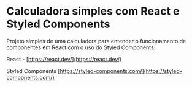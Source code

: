 # Calculadora simples com React e Styled Components

Projeto simples de uma calculadora para entender o funcionamento de componentes em React com o uso do Styled Components.

React - [https://react.dev/](https://react.dev/)

Styled Components [https://styled-components.com/](https://styled-components.com/)